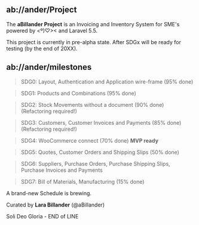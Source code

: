 ## ab://ander/Project

The **aBillander Project** is an Invoicing and Inventory System for SME's powered by  <º)♡><  and  Laravel 5.5.

This project is currently in pre-alpha state. After SDGx will be ready for testing (by the end of 20XX).


## ab://ander/milestones

> SDG0: Layout, Authentication and Application wire-frame (95% done)

> SDG1: Products and Combinations (95% done)

> SDG2: Stock Movements without a document (90% done) (Refactoring required!)

> SDG3: Customers, Customer Invoices and Payments (85% done) (Refactoring required!)

> SDG4: WooCommerce connect (70% done) **MVP ready**

> SDG5: Quotes, Customer Orders and Shipping Slips (50% done)

> SDG6: Suppliers, Purchase Orders, Purchase Shipping Slips, Purchase Invoices and Payments

> SDG7: Bill of Materials, Manufacturing (15% done)

A brand-new Schedule is brewing.

Curated by **Lara Billander** (@aBillander)

Soli Deo Gloria - END of LINE

